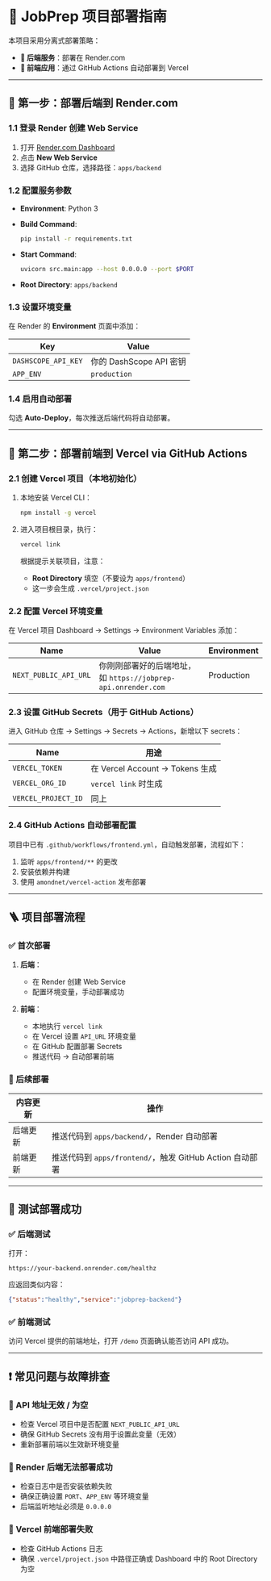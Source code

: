 # 🚀 JobPrep 项目部署指南

本项目采用分离式部署策略：

- **🧠 后端服务**：部署在 Render.com
- **🎨 前端应用**：通过 GitHub Actions 自动部署到 Vercel

---

## 🔧 第一步：部署后端到 Render.com

### 1.1 登录 Render 创建 Web Service

1. 打开 [Render.com Dashboard](https://dashboard.render.com)
2. 点击 **New Web Service**
3. 选择 GitHub 仓库，选择路径：`apps/backend`

### 1.2 配置服务参数

- **Environment**: Python 3
- **Build Command**:

  ```bash
  pip install -r requirements.txt
  ```

- **Start Command**:

  ```bash
  uvicorn src.main:app --host 0.0.0.0 --port $PORT
  ```

- **Root Directory**: `apps/backend`

### 1.3 设置环境变量

在 Render 的 **Environment** 页面中添加：

| Key | Value |
|-----|-------|
| `DASHSCOPE_API_KEY` | 你的 DashScope API 密钥 |
| `APP_ENV` | `production` |

### 1.4 启用自动部署

勾选 **Auto-Deploy**，每次推送后端代码将自动部署。

---

## 🎯 第二步：部署前端到 Vercel via GitHub Actions

### 2.1 创建 Vercel 项目（本地初始化）

1. 本地安装 Vercel CLI：

   ```bash
   npm install -g vercel
   ```

2. 进入项目根目录，执行：

   ```bash
   vercel link
   ```

   根据提示关联项目，注意：
   - **Root Directory** 填空（不要设为 `apps/frontend`）
   - 这一步会生成 `.vercel/project.json`

### 2.2 配置 Vercel 环境变量

在 Vercel 项目 Dashboard → Settings → Environment Variables 添加：

| Name | Value | Environment |
|------|-------|-------------|
| `NEXT_PUBLIC_API_URL` | 你刚刚部署好的后端地址，如 `https://jobprep-api.onrender.com` | Production |

### 2.3 设置 GitHub Secrets（用于 GitHub Actions）

进入 GitHub 仓库 → Settings → Secrets → Actions，新增以下 secrets：

| Name | 用途 |
|------|------|
| `VERCEL_TOKEN` | 在 Vercel Account → Tokens 生成 |
| `VERCEL_ORG_ID` | `vercel link` 时生成 |
| `VERCEL_PROJECT_ID` | 同上 |

### 2.4 GitHub Actions 自动部署配置

项目中已有 `.github/workflows/frontend.yml`，自动触发部署，流程如下：

1. 监听 `apps/frontend/**` 的更改
2. 安装依赖并构建
3. 使用 `amondnet/vercel-action` 发布部署

---

## 🪜 项目部署流程

### ✅ 首次部署

1. **后端**：
   - 在 Render 创建 Web Service
   - 配置环境变量，手动部署成功

2. **前端**：
   - 本地执行 `vercel link`
   - 在 Vercel 设置 `API_URL` 环境变量
   - 在 GitHub 配置部署 Secrets
   - 推送代码 → 自动部署前端

### 🔁 后续部署

| 内容更新 | 操作 |
|----------|------|
| 后端更新 | 推送代码到 `apps/backend/`，Render 自动部署 |
| 前端更新 | 推送代码到 `apps/frontend/`，触发 GitHub Action 自动部署 |

---

## 🧪 测试部署成功

### ✅ 后端测试

打开：

```text
https://your-backend.onrender.com/healthz
```

应返回类似内容：

```json
{"status":"healthy","service":"jobprep-backend"}
```

### ✅ 前端测试

访问 Vercel 提供的前端地址，打开 `/demo` 页面确认能否访问 API 成功。

---

## ❗️ 常见问题与故障排查

### 🔸 API 地址无效 / 为空

- 检查 Vercel 项目中是否配置 `NEXT_PUBLIC_API_URL`
- 确保 GitHub Secrets 没有用于设置此变量（无效）
- 重新部署前端以生效新环境变量

### 🔸 Render 后端无法部署成功

- 检查日志中是否安装依赖失败
- 确保正确设置 `PORT`、`APP_ENV` 等环境变量
- 后端监听地址必须是 `0.0.0.0`

### 🔸 Vercel 前端部署失败

- 检查 GitHub Actions 日志
- 确保 `.vercel/project.json` 中路径正确或 Dashboard 中的 Root Directory 为空
